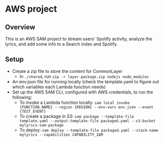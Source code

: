 # AWS project

## Overview

This is an AWS SAM project to stream users' Spotify activity, analyze the lyrics, and add some info to a Search index and Spotify.

## Setup

- Create a zip file to store the content for CommonLayer
    - In `./shared`, run `zip -r layer-package.zip nodejs node_modules`
- An env.json file for running locally (check the template.yaml to figure out which variables each Lambda function needs)
- Set up the AWS SAM CLI, configured with AWS credentials, to run the following:
    - To invoke a Lambda function locally: `sam local invoke {FUNCTION_NAME} --region {REGION} --env-vars env.json --event {TEST_EVENT}`
    - To create a package in S3: `sam package --template-file template.yaml --output-template-file packaged.yaml --s3-bucket mylyrics-sam-package`
    - To deploy: `sam deploy --template-file packaged.yaml --stack-name mylyrics --capabilities CAPABILITY_IAM`
